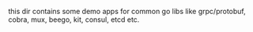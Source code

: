 this dir contains some demo apps for common go libs like grpc/protobuf, cobra, mux, beego, kit, consul, etcd etc.
